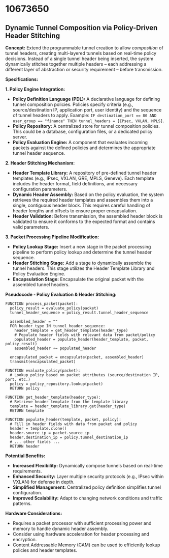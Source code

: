 # 10673650

## Dynamic Tunnel Composition via Policy-Driven Header Stitching

**Concept:** Extend the programmable tunnel creation to allow *composition* of tunnel headers, creating multi-layered tunnels based on real-time policy decisions. Instead of a single tunnel header being inserted, the system dynamically stitches together multiple headers – each addressing a different layer of abstraction or security requirement – before transmission.

**Specifications:**

**1. Policy Engine Integration:**

*   **Policy Definition Language (PDL):** A declarative language for defining tunnel composition policies. Policies specify criteria (e.g., source/destination IP, application port, user identity) and the sequence of tunnel headers to apply. Example: `IF destination_port == 80 AND user_group == "finance" THEN tunnel_headers = [IPsec, VXLAN, MPLS]`.
*   **Policy Repository:** A centralized store for tunnel composition policies. This could be a database, configuration files, or a dedicated policy server.
*   **Policy Evaluation Engine:** A component that evaluates incoming packets against the defined policies and determines the appropriate tunnel header sequence.

**2. Header Stitching Mechanism:**

*   **Header Template Library:** A repository of pre-defined tunnel header templates (e.g., IPsec, VXLAN, GRE, MPLS, Geneve). Each template includes the header format, field definitions, and necessary configuration parameters.
*   **Dynamic Header Assembly:** Based on the policy evaluation, the system retrieves the required header templates and assembles them into a single, contiguous header block.  This requires careful handling of header lengths and offsets to ensure proper encapsulation.
*   **Header Validation:** Before transmission, the assembled header block is validated to ensure it conforms to the expected format and contains valid parameters.

**3. Packet Processing Pipeline Modification:**

*   **Policy Lookup Stage:** Insert a new stage in the packet processing pipeline to perform policy lookup and determine the tunnel header sequence.
*   **Header Stitching Stage:** Add a stage to dynamically assemble the tunnel headers. This stage utilizes the Header Template Library and Policy Evaluation Engine.
*   **Encapsulation Stage:** Encapsulate the original packet with the assembled tunnel headers.

**Pseudocode - Policy Evaluation & Header Stitching:**

```
FUNCTION process_packet(packet):
  policy_result = evaluate_policy(packet)
  tunnel_header_sequence = policy_result.tunnel_header_sequence

  assembled_header = ""
  FOR header_type IN tunnel_header_sequence:
    header_template = get_header_template(header_type)
    # Populate header fields with relevant data from packet/policy
    populated_header = populate_header(header_template, packet, policy_result)
    assembled_header += populated_header

  encapsulated_packet = encapsulate(packet, assembled_header)
  transmit(encapsulated_packet)

FUNCTION evaluate_policy(packet):
  # Lookup policy based on packet attributes (source/destination IP, port, etc.)
  policy = policy_repository.lookup(packet)
  RETURN policy

FUNCTION get_header_template(header_type):
  # Retrieve header template from the template library
  template = header_template_library.get(header_type)
  RETURN template

FUNCTION populate_header(template, packet, policy):
  # Fill in header fields with data from packet and policy
  header = template.clone()
  header.source_ip = packet.source_ip
  header.destination_ip = policy.tunnel_destination_ip
  # ... other fields ...
  RETURN header
```

**Potential Benefits:**

*   **Increased Flexibility:**  Dynamically compose tunnels based on real-time requirements.
*   **Enhanced Security:**  Layer multiple security protocols (e.g., IPsec within VXLAN) for defense in depth.
*   **Simplified Management:**  Centralized policy definition simplifies tunnel configuration.
*   **Improved Scalability:** Adapt to changing network conditions and traffic patterns.

**Hardware Considerations:**

*   Requires a packet processor with sufficient processing power and memory to handle dynamic header assembly.
*   Consider using hardware acceleration for header processing and encryption.
*   Content Addressable Memory (CAM) can be used to efficiently lookup policies and header templates.